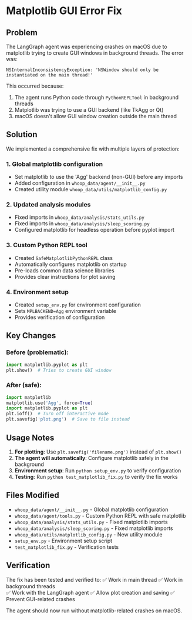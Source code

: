 # Matplotlib GUI Error Fix

## Problem
The LangGraph agent was experiencing crashes on macOS due to matplotlib trying to create GUI windows in background threads. The error was:

```
NSInternalInconsistencyException: 'NSWindow should only be instantiated on the main thread!'
```

This occurred because:
1. The agent runs Python code through `PythonREPLTool` in background threads
2. Matplotlib was trying to use a GUI backend (like TkAgg or Qt) 
3. macOS doesn't allow GUI window creation outside the main thread

## Solution
We implemented a comprehensive fix with multiple layers of protection:

### 1. Global matplotlib configuration
- Set matplotlib to use the 'Agg' backend (non-GUI) before any imports
- Added configuration in `whoop_data/agent/__init__.py`
- Created utility module `whoop_data/utils/matplotlib_config.py`

### 2. Updated analysis modules
- Fixed imports in `whoop_data/analysis/stats_utils.py`
- Fixed imports in `whoop_data/analysis/sleep_scoring.py`
- Configured matplotlib for headless operation before pyplot import

### 3. Custom Python REPL tool
- Created `SafeMatplotlibPythonREPL` class
- Automatically configures matplotlib on startup
- Pre-loads common data science libraries
- Provides clear instructions for plot saving

### 4. Environment setup
- Created `setup_env.py` for environment configuration
- Sets `MPLBACKEND=Agg` environment variable
- Provides verification of configuration

## Key Changes

### Before (problematic):
```python
import matplotlib.pyplot as plt
plt.show()  # Tries to create GUI window
```

### After (safe):
```python
import matplotlib
matplotlib.use('Agg', force=True)
import matplotlib.pyplot as plt
plt.ioff()  # Turn off interactive mode
plt.savefig('plot.png')  # Save to file instead
```

## Usage Notes

1. **For plotting**: Use `plt.savefig('filename.png')` instead of `plt.show()`
2. **The agent will automatically**: Configure matplotlib safely in the background
3. **Environment setup**: Run `python setup_env.py` to verify configuration
4. **Testing**: Run `python test_matplotlib_fix.py` to verify the fix works

## Files Modified

- `whoop_data/agent/__init__.py` - Global matplotlib configuration
- `whoop_data/agent/tools.py` - Custom Python REPL with safe matplotlib
- `whoop_data/analysis/stats_utils.py` - Fixed matplotlib imports
- `whoop_data/analysis/sleep_scoring.py` - Fixed matplotlib imports
- `whoop_data/utils/matplotlib_config.py` - New utility module
- `setup_env.py` - Environment setup script
- `test_matplotlib_fix.py` - Verification tests

## Verification

The fix has been tested and verified to:
✅ Work in main thread
✅ Work in background threads  
✅ Work with the LangGraph agent
✅ Allow plot creation and saving
✅ Prevent GUI-related crashes

The agent should now run without matplotlib-related crashes on macOS.